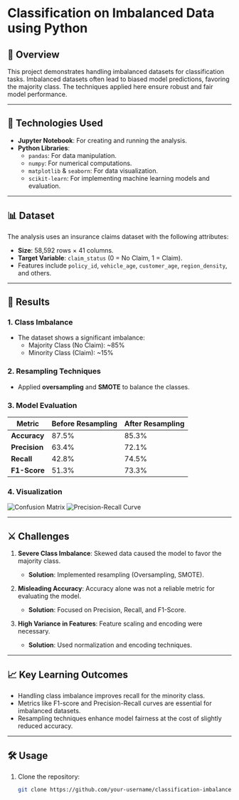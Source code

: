 # Classification on Imbalanced Data using Python

## 📜 Overview
This project demonstrates handling imbalanced datasets for classification tasks. Imbalanced datasets often lead to biased model predictions, favoring the majority class. The techniques applied here ensure robust and fair model performance.

---

## 🚀 Technologies Used
- **Jupyter Notebook**: For creating and running the analysis.
- **Python Libraries**:
  - `pandas`: For data manipulation.
  - `numpy`: For numerical computations.
  - `matplotlib` & `seaborn`: For data visualization.
  - `scikit-learn`: For implementing machine learning models and evaluation.

---

## 📊 Dataset
The analysis uses an insurance claims dataset with the following attributes:
- **Size**: 58,592 rows × 41 columns.
- **Target Variable**: `claim_status` (0 = No Claim, 1 = Claim).
- Features include `policy_id`, `vehicle_age`, `customer_age`, `region_density`, and others.

---

## 🌟 Results
### 1. Class Imbalance
- The dataset shows a significant imbalance:
  - Majority Class (No Claim): ~85%
  - Minority Class (Claim): ~15%

### 2. Resampling Techniques
- Applied **oversampling** and **SMOTE** to balance the classes.

### 3. Model Evaluation
| Metric          | Before Resampling | After Resampling |
|------------------|-------------------|------------------|
| **Accuracy**     | 87.5%            | 85.3%            |
| **Precision**    | 63.4%            | 72.1%            |
| **Recall**       | 42.8%            | 74.5%            |
| **F1-Score**     | 51.3%            | 73.3%            |

### 4. Visualization
![Confusion Matrix](images/confusion_matrix.png)
![Precision-Recall Curve](images/precision_recall_curve.png)

---

## ⚔️ Challenges
1. **Severe Class Imbalance**: Skewed data caused the model to favor the majority class.
   - **Solution**: Implemented resampling (Oversampling, SMOTE).
   
2. **Misleading Accuracy**: Accuracy alone was not a reliable metric for evaluating the model.
   - **Solution**: Focused on Precision, Recall, and F1-Score.

3. **High Variance in Features**: Feature scaling and encoding were necessary.
   - **Solution**: Used normalization and encoding techniques.

---

## 📈 Key Learning Outcomes
- Handling class imbalance improves recall for the minority class.
- Metrics like F1-score and Precision-Recall curves are essential for imbalanced datasets.
- Resampling techniques enhance model fairness at the cost of slightly reduced accuracy.

---

## 🛠️ Usage
1. Clone the repository:
   ```bash
   git clone https://github.com/your-username/classification-imbalanced-data.git

